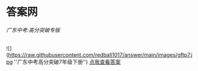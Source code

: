 # 答案网
###### 广东中考:高分突破专版
![](https://raw.githubusercontent.com/redball1017/answer/main/images/gftp7.jpg ''广东中考高分突破7年级下册'')
[点我查看答案](超链接地址 "超链接title")
